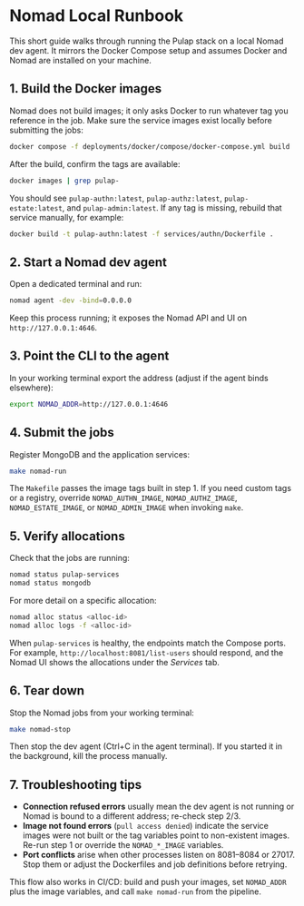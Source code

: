 # Nomad Local Runbook

This short guide walks through running the Pulap stack on a local Nomad dev agent. It mirrors the Docker Compose setup and assumes Docker and Nomad are installed on your machine.

## 1. Build the Docker images

Nomad does not build images; it only asks Docker to run whatever tag you reference in the job. Make sure the service images exist locally before submitting the jobs:

```bash
docker compose -f deployments/docker/compose/docker-compose.yml build
```

After the build, confirm the tags are available:

```bash
docker images | grep pulap-
```

You should see `pulap-authn:latest`, `pulap-authz:latest`, `pulap-estate:latest`, and `pulap-admin:latest`. If any tag is missing, rebuild that service manually, for example:

```bash
docker build -t pulap-authn:latest -f services/authn/Dockerfile .
```

## 2. Start a Nomad dev agent

Open a dedicated terminal and run:

```bash
nomad agent -dev -bind=0.0.0.0
```

Keep this process running; it exposes the Nomad API and UI on `http://127.0.0.1:4646`.

## 3. Point the CLI to the agent

In your working terminal export the address (adjust if the agent binds elsewhere):

```bash
export NOMAD_ADDR=http://127.0.0.1:4646
```

## 4. Submit the jobs

Register MongoDB and the application services:

```bash
make nomad-run
```

The `Makefile` passes the image tags built in step 1. If you need custom tags or a registry, override `NOMAD_AUTHN_IMAGE`, `NOMAD_AUTHZ_IMAGE`, `NOMAD_ESTATE_IMAGE`, or `NOMAD_ADMIN_IMAGE` when invoking `make`.

## 5. Verify allocations

Check that the jobs are running:

```bash
nomad status pulap-services
nomad status mongodb
```

For more detail on a specific allocation:

```bash
nomad alloc status <alloc-id>
nomad alloc logs -f <alloc-id>
```

When `pulap-services` is healthy, the endpoints match the Compose ports. For example, `http://localhost:8081/list-users` should respond, and the Nomad UI shows the allocations under the *Services* tab.

## 6. Tear down

Stop the Nomad jobs from your working terminal:

```bash
make nomad-stop
```

Then stop the dev agent (Ctrl+C in the agent terminal). If you started it in the background, kill the process manually.

## 7. Troubleshooting tips

- **Connection refused errors** usually mean the dev agent is not running or Nomad is bound to a different address; re-check step 2/3.
- **Image not found errors** (`pull access denied`) indicate the service images were not built or the tag variables point to non-existent images. Re-run step 1 or override the `NOMAD_*_IMAGE` variables.
- **Port conflicts** arise when other processes listen on 8081–8084 or 27017. Stop them or adjust the Dockerfiles and job definitions before retrying.

This flow also works in CI/CD: build and push your images, set `NOMAD_ADDR` plus the image variables, and call `make nomad-run` from the pipeline.

